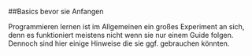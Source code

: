##Basics bevor sie Anfangen

Programmieren lernen ist im Allgemeinen ein großes Experiment an sich, denn es funktioniert meistens nicht wenn sie nur einem Guide folgen. 
Dennoch sind hier einige Hinweise die sie ggf. gebrauchen könnten.
 
